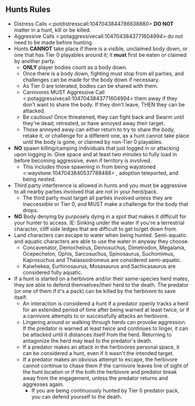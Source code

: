 ## Hunts Rules

- Distress Calls <:potdistresscall:1047043844786638880> **DO NOT** matter in a hunt, kill or be killed.
- Aggressive Calls <:potaggressivecall:1047043843771604994> do not need to be made before hunting.
- Hunts **CANNOT** take place if there is a visible, unclaimed body down, or one that has Tier 0 playables around it; it **must** first be eaten or claimed by another party.
    - **ONLY** player bodies count as a body down. 
    - Once there is a body down, fighting must stop from all parties, and challenges can be made for the body down if necessary.
    - As Tier 0 are tolerated, bodies can be shared with them.
    - Carnivores MUST Aggressive Call <:potaggressivecall:1047043843771604994> them away if they don't want to share the body. If they don't leave, THEN they can be attacked. 
    - Be cautious! Once threatened, they can fight back and Swarm until they're dead, retreated, or have annoyed away their target.
    - Those annoyed away can either return to try to share the body, retake it, or challenge for a different one, as a hunt cannot take place until the body is gone, or claimed by non-Tier 0 playables.
- **NO** spawn killing/camping individuals that just logged in or attacking upon logging in. Give space and at least two minutes to fully load in before becoming aggressive, even if territory is involved. 
    - This includes those spawning in from being waystoned <:waystone:1047043840537788488> , adoption teleported, and being nested.
- Third party interference is allowed in hunts and you must be aggressive to all nearby parties involved that are not in your herd/pack.
    - The third party must target all parties involved unless they are inaccessible or Tier 0, and MUST make a challenge for the body that drops.
-  **NO** Body denying by purposely dying in a spot that makes it difficult for your hunter to access. IE:  Sinking under the water if you're a terrestrial character, cliff side ledges that are difficult to get to/get down from. 
- Land characters can escape to water when being hunted. Semi-aquatic and aquatic characters are able to use the water in anyway they choose. 
    - Concavenator, Deinocheirus, Deinosuchus, Dimetrodon, Megalania, Ocepechelon, Ophis, Sarcosuchus, Spinosaurus, Suchomimus, Kaprosuchus and Thalassodromeus are considered semi-aquatic.
    - Kaiwhekea, Eurhinosaurus, Mosasaurus and Sachicasaurus are considered fully aquatic.
- If a hunt is started on a herbivore and/or their same-species herd mates, they are able to defend themselves/their herd to the death. The predator (or one of them if it's a pack) can be killed by the herbivore to save itself.
    - An interaction is considered a hunt if a predator openly tracks a herd for an extended period of time after being warned at least twice, or if a carnivore attempts to or successfully attacks an herbivore.
    - Lingering around or walking through herds can provoke aggression. If the predator is warned at least twice and continues to linger, it can be attacked until it distances itself from the herd. Returning to antagonize the herd may lead to the predator's death.
    - If a predator makes an attack in the herbivores personal space, it can be considered a hunt, even if it wasn't the intended target.
    - If a predator makes an obvious attempt to escape, the herbivore cannot continue to chase them if the carnivore leaves line of sight of the hunt location or if the both the herbivore and predator break away from the engagement, unless the predator returns and aggresses again.
        - If you are being continuously hunted by Tier 0 predator pack, you can defend yourself to the death.
